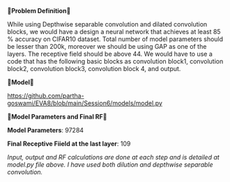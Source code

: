 &#x1F537;**Problem Definition**&#x1F537;

While using Depthwise separable convolution and dilated convolution blocks, we would have a design a neural network that achieves at least 85 % accuracy on CIFAR10 dataset. Total number of model parameters should be lesser than 200k, moreover we should be using GAP as one of the layers. The receptive field should be above 44. We would have to use a code that has the following basic blocks as convolution block1, convolution block2, convolution block3, convolution block 4, and output.



&#x1F537;**Model**&#x1F537;


https://github.com/partha-goswami/EVA8/blob/main/Session6/models/model.py


&#x1F537;**Model Parameters and Final RF**&#x1F537;


**Model Parameters**: 97284

**Final Receptive Fiield at the last layer**: 109

_Input, output and RF calculations are done at each step and is detailed at model.py file above. I have used both dilution and depthwise separable convolution._
